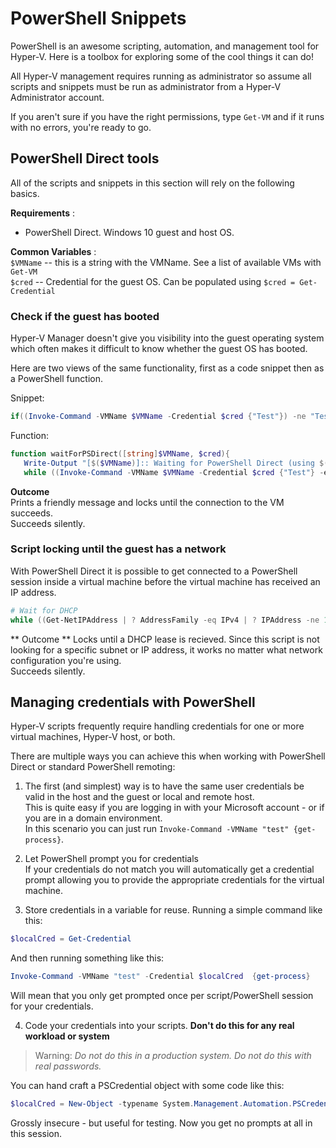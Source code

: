 # PowerShell Snippets

PowerShell is an awesome scripting, automation, and management tool for Hyper-V.  Here is a toolbox for exploring some of the cool things it can do!

All Hyper-V management requires running as administrator so assume all scripts and snippets must be run as administrator from a Hyper-V Administrator account.

If you aren't sure if you have the right permissions, type `Get-VM` and if it runs with no errors, you're ready to go.


## PowerShell Direct tools
All of the scripts and snippets in this section will rely on the following basics.

**Requirements** :  
*  PowerShell Direct.  Windows 10 guest and host OS.

**Common Variables** :  
`$VMName` -- this is a string with the VMName.  See a list of available VMs with `Get-VM`  
`$cred` -- Credential for the guest OS.  Can be populated using `$cred = Get-Credential`  

### Check if the guest has booted

Hyper-V Manager doesn't give you visibility into the guest operating system which often makes it difficult to know whether the guest OS has booted.

Here are two views of the same functionality, first as a code snippet then as a PowerShell function.

Snippet:  
``` PowerShell
if((Invoke-Command -VMName $VMName -Credential $cred {"Test"}) -ne "Test"){Write-Host "Not Booted"} else {Write-Host "Booted"}
```  

Function:  
``` PowerShell
function waitForPSDirect([string]$VMName, $cred){
   Write-Output "[$($VMName)]:: Waiting for PowerShell Direct (using $($cred.username))"
   while ((Invoke-Command -VMName $VMName -Credential $cred {"Test"} -ea SilentlyContinue) -ne "Test") {Sleep -Seconds 1}}
```

**Outcome**  
Prints a friendly message and locks until the connection to the VM succeeds.  
Succeeds silently.

### Script locking until the guest has a network
With PowerShell Direct it is possible to get connected to a PowerShell session inside a virtual machine before the virtual machine has received an IP address.

``` PowerShell
# Wait for DHCP
while ((Get-NetIPAddress | ? AddressFamily -eq IPv4 | ? IPAddress -ne 127.0.0.1).SuffixOrigin -ne "Dhcp") {sleep -Milliseconds 10}
```

** Outcome **
Locks until a DHCP lease is recieved.  Since this script is not looking for a specific subnet or IP address, it works no matter what network configuration you're using.  
Succeeds silently.

## Managing credentials with PowerShell
Hyper-V scripts frequently require handling credentials for one or more virtual machines, Hyper-V host, or both.

There are multiple ways you can achieve this when working with PowerShell Direct or standard PowerShell remoting:

1. The first (and simplest) way is to have the same user credentials be valid in the host and the guest or local and remote host.  
  This is quite easy if you are logging in with your Microsoft account - or if you are in a domain environment.  
  In this scenario you can just run `Invoke-Command -VMName "test" {get-process}`.

2. Let PowerShell prompt you for credentials  
  If your credentials do not match you will automatically get a credential prompt allowing you to provide the appropriate credentials for the virtual machine.

3. Store credentials in a variable for reuse.
  Running a simple command like this:  
  ``` PowerShell
  $localCred = Get-Credential
   ```
  And then running something like this:
  ``` PowerShell
  Invoke-Command -VMName "test" -Credential $localCred  {get-process} 
  ```
  Will mean that you only get prompted once per script/PowerShell session for your credentials.

4. Code your credentials into your scripts.  **Don't do this for any real workload or system**
 > Warning:  _Do not do this in a production system.  Do not do this with real passwords._
  
  You can hand craft a PSCredential object with some code like this:  
  ``` PowerShell
  $localCred = New-Object -typename System.Management.Automation.PSCredential -argumentlist "Administrator", (ConvertTo-SecureString "P@ssw0rd" -AsPlainText -Force) 
  ```
  Grossly insecure - but useful for testing.  Now you get no prompts at all in this session. 

